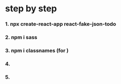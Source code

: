 # step by step

### 1. npx create-react-app react-fake-json-todo

### 2. npm i sass

### 3. npm i classnames (for <List classNames />)

### 4.

### 5.
